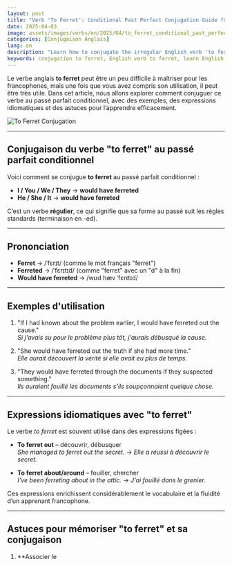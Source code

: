 ```yaml
---
layout: post 
title: "Verb 'To Ferret': Conditional Past Perfect Conjugation Guide for Beginners"
date: 2025-04-03
image: assets/images/verbs/en/2025/04/to_ferret_conditional_past_perfect.webp
categories: [Conjugaison Anglais]
lang: en 
description: "Learn how to conjugate the irregular English verb 'to ferret' in the Conditional Past Perfect. This comprehensive guide in French is perfect for beginners who want to learn to use 'to ferret' correctly with examples, idiomatic expressions, and practical tips."
keywords: conjugation to ferret, English verb to ferret, learn English, English conjugation for beginners, expressions with to ferret, English grammar, irregular verb to ferret, conjugate to ferret in English, to ferret past tense, to ferret present perfect
---
```


Le verbe anglais **to ferret** peut être un peu difficile à maîtriser pour les francophones, mais une fois que vous avez compris son utilisation, il peut être très utile. Dans cet article, nous allons explorer comment conjuguer ce verbe au passé parfait conditionnel, avec des exemples, des expressions idiomatiques et des astuces pour l’apprendre efficacement.

![To Ferret Conjugation](/assets/images/verbs/2025/04/to_ferret_conditional_past_perfect.webp)

---

## Conjugaison du verbe "to ferret" au passé parfait conditionnel

Voici comment se conjugue **to ferret** au passé parfait conditionnel :

- **I / You / We / They** → **would have ferreted**
- **He / She / It** → **would have ferreted**

C’est un verbe **régulier**, ce qui signifie que sa forme au passé suit les règles standards (terminaison en -ed).

---

## Prononciation

- **Ferret** → /ˈfɛrɪt/ (comme le mot français "ferret")
- **Ferreted** → /ˈfɛrɪtɪd/ (comme "ferret" avec un "d" à la fin)
- **Would have ferreted** → /wʊd hæv ˈfɛrɪtɪd/

---

## Exemples d'utilisation

1. "If I had known about the problem earlier, I would have ferreted out the cause."  
   _Si j'avais su pour le problème plus tôt, j'aurais débusqué la cause._

2. "She would have ferreted out the truth if she had more time."  
   _Elle aurait découvert la vérité si elle avait eu plus de temps._

3. "They would have ferreted through the documents if they suspected something."  
   _Ils auraient fouillé les documents s'ils soupçonnaient quelque chose._

---

## Expressions idiomatiques avec "to ferret"

Le verbe *to ferret* est souvent utilisé dans des expressions figées :

- **To ferret out** – découvrir, débusquer  
  _She managed to ferret out the secret._ → _Elle a réussi à découvrir le secret._

- **To ferret about/around** – fouiller, chercher  
  _I've been ferreting about in the attic._ → _J'ai fouillé dans le grenier._

Ces expressions enrichissent considérablement le vocabulaire et la fluidité d’un apprenant francophone.

---

## Astuces pour mémoriser "to ferret" et sa conjugaison

1. **Associer le